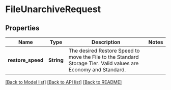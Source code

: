 # FileUnarchiveRequest

## Properties

Name | Type | Description | Notes
------------ | ------------- | ------------- | -------------
**restore_speed** | **String** | The desired Restore Speed to move the File to the Standard Storage Tier. Valid values are Economy and Standard. | 

[[Back to Model list]](../README.md#documentation-for-models) [[Back to API list]](../README.md#documentation-for-api-endpoints) [[Back to README]](../README.md)


